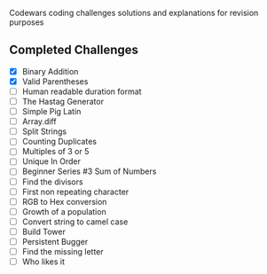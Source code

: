 Codewars coding challenges solutions and explanations for revision purposes

## Completed Challenges

- [x] Binary Addition
- [x] Valid Parentheses
- [ ] Human readable duration format
- [ ] The Hastag Generator
- [ ] Simple Pig Latin
- [ ] Array.diff
- [ ] Split Strings
- [ ] Counting Duplicates
- [ ] Multiples of 3 or 5
- [ ] Unique In Order
- [ ] Beginner Series #3 Sum of Numbers
- [ ] Find the divisors
- [ ] First non repeating character
- [ ] RGB to Hex conversion
- [ ] Growth of a population
- [ ] Convert string to camel case
- [ ] Build Tower
- [ ] Persistent Bugger
- [ ] Find the missing letter
- [ ] Who likes it
